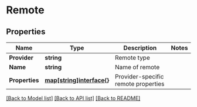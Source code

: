# Remote

## Properties

Name | Type | Description | Notes
------------ | ------------- | ------------- | -------------
**Provider** | **string** | Remote type | 
**Name** | **string** | Name of remote | 
**Properties** | [**map[string]interface{}**](.md) | Provider-specific remote properties | 

[[Back to Model list]](../README.md#documentation-for-models) [[Back to API list]](../README.md#documentation-for-api-endpoints) [[Back to README]](../README.md)


